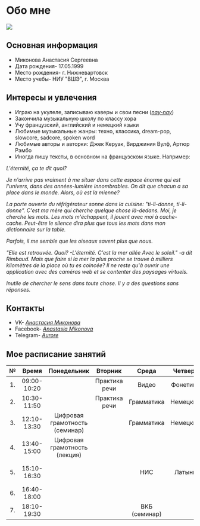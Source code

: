 # Обо мне
![](https://pp.userapi.com/c834103/v834103456/8fa76/yZdZZD1i5Zw.jpg)
## Основная информация
* Миконова Анастасия Сергеевна
* Дата рождения- 17.05.1999
* Место рождения- г. Нижневартовск
* Место учебы- НИУ "ВШЭ", г. Москва
## Интересы и увлечения
* Играю на укулеле, записываю каверы и свои песни ([*nay-nay*](https://m.vk.com/naynayclub "группа с моим творчеством"))
* Закончила музыкальную школу по классу хора
* Учу французский, английский и немецкий языки
* Любимые музыкальные жанры: техно, классика, dream-pop, slowcore, sadcore, spoken word
* Любимые авторы и авторки: Джек Керуак, Вирджиния Вулф, Артюр Рэмбо
* Иногда пишу тексты, в основном на французском языке. Например:

_L'éternité, ça te dit quoi?_

_Je n'arrive pas vraiment à me situer dans cette espace énorme qui est l'univers, dans des années-lumière innombrables.
On dit que chacun a sa place dans le monde. Alors, où est la mienne?_

_La porte ouverte du réfrigérateur sonne dans la cuisine: "ti-li-donne, ti-li-donne". C'est ma mère qui cherche quelque chose là-dedans. Moi, je cherche les mots._
_Les mots m'échappent, il jouent avec moi à cache-cache. Peut-être le silence dira plus que tous les mots dans mon dictionnaire sur la table._

_Parfois, il me semble que les oiseaux savent plus que nous._

_"Elle est retrouvée.
Quoi? -L'éternité. 
C'est la mer allée 
Avec le soleil."_
                          _-a dit Rimbaud._
_Mais que faire si la mer la plus proche se trouve à milliers kilomètres de la place où tu es coincée? Il ne reste qu'à ouvrir une application avec des caméras web et se contenter des paysages virtuels._

_Inutile de chercher le sens dans toute chose. Il y a des questions sans réponses._

## Контакты
* VK- [*Анастасия Миконова*](https://m.vk.com/pthtt)
* Facebook- [*Anastasia Mikonova*](https://www.facebook.com/a.mikonova)
* Telegram- [*Aurore*](https://t.me/auroredubois)
## Мое расписание занятий
**№**|**Время**|**Понедельник**|**Вторник**|**Среда**|**Четверг**|**Пятница**
:---:|:---:|:---:|:---:|:---:|:---:|:---:
1.|09:00-10:20||Практика речи|Видео|Фонетика|Практика речи
2.|10:30-11:50||Практика речи|Грамматика|Немецкий|Немецкий
3.|12:10-13:30|Цифровая грамотность (семинар)||Грамматика|Немецкий|
4.|13:40-15:00|Цифровая грамотность (лекция)||||
5.|15:10-16:30|||НИС|Латынь|Немецкий (help room)
6.|16:40-18:00|||||ВКБ (лекция)
7.|18:10-19:30|||ВКБ (семинар)||
